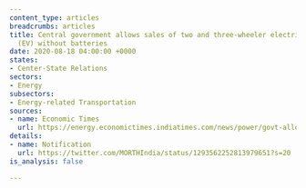 ```yaml
---
content_type: articles
breadcrumbs: articles
title: Central government allows sales of two and three-wheeler electric vehicles
  (EV) without batteries
date: 2020-08-18 04:00:00 +0000
states:
- Center-State Relations
sectors:
- Energy
subsectors:
- Energy-related Transportation
sources:
- name: Economic Times
  url: https://energy.economictimes.indiatimes.com/news/power/govt-allows-sale-and-registration-of-evs-without-batteries-move-likely-to-push-battery-swapping/77516077
details:
- name: Notification
  url: https://twitter.com/MORTHIndia/status/1293562252813979651?s=20
is_analysis: false

---
```

